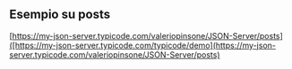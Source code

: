 ## Esempio su posts

[https://my-json-server.typicode.com/valeriopinsone/JSON-Server/posts]([https://my-json-server.typicode.com/typicode/demo](https://my-json-server.typicode.com/valeriopinsone/JSON-Server/posts)


